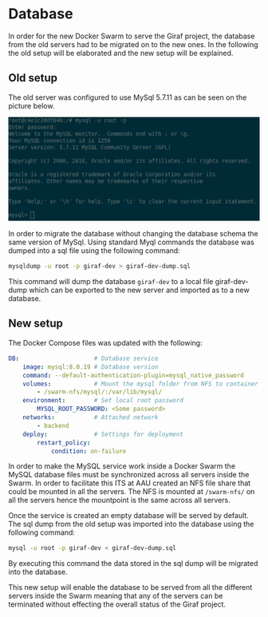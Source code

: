 # Database

In order for the new Docker Swarm to serve the Giraf project, the database from the old servers had to be migrated on to the new ones. In the following the old setup will be elaborated and the new setup will be explained.

## Old setup

The old server was configured to use MySql 5.7.11 as can be seen on the picture below.

![Mysql Version](../images/OldMysql.png "Mysql Version")

In order to migrate the database without changing the database schema the same version of MySql.
Using standard Myql commands the database was dumped into a sql file using the following command:

```bash
mysqldump -u root -p giraf-dev > giraf-dev-dump.sql
```

This command will dump the database `giraf-dev` to a local file giraf-dev-dump which can be exported to the new server and imported as to a new database.

## New setup

The Docker Compose files was updated with the following:

```yml
DB:                     # Database service
    image: mysql:8.0.19 # Database version
    command: --default-authentication-plugin=mysql_native_password
    volumes:            # Mount the mysql folder from NFS to container
        - /swarm-nfs/mysql/:/var/lib/mysql/
    environment:        # Set local root password
        MYSQL_ROOT_PASSWORD: <Some password>
    networks:           # Attached network
        - backend
    deploy:             # Settings for deployment
        restart_policy:
            condition: on-failure
```

In order to make the MySQL service work inside a Docker Swarm the MySQL database files must be synchronized across all servers inside the Swarm. In order to facilitate this ITS at AAU created an NFS file share that could be mounted in all the servers. The NFS is mounted at `/swarm-nfs/` on all the servers hence the mountpoint is the same across all servers.

Once the service is created an empty database will be served by default. The sql dump from the old setup was imported into the database using the following command:

```bash
mysql -u root -p giraf-dev < giraf-dev-dump.sql
```

By executing this command the data stored in the sql dump will be migrated into the database.

This new setup will enable the database to be served from all the different servers inside the Swarm meaning that any of the servers can be terminated without effecting the overall status of the Giraf project.
